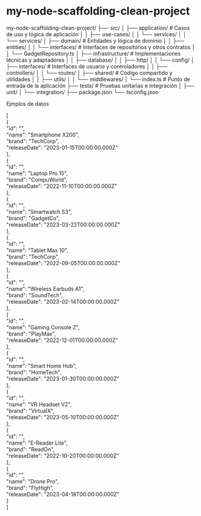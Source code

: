 # my-node-scaffolding-clean-project


my-node-scaffolding-clean-project/
├── src/
│   ├── application/      # Casos de uso y lógica de aplicación
│   │   ├── use-cases/
│   │   └── services/
│   │   └── services/
│   ├── domain/           # Entidades y lógica de dominio
│   │   ├── entities/
│   │   └── interfaces/   # Interfaces de repositorios y otros contratos
│   │       └── GadgetRepository.ts
│   ├── infrastructure/   # Implementaciones técnicas y adaptadores
│   │   ├── database/
│   │   ├── http/
│   │   └── config/
│   ├── interfaces/       # Interfaces de usuario y controladores
│   │   ├── controllers/
│   │   └── routes/
│   ├── shared/           # Código compartido y utilidades
│   │   ├── utils/
│   │   └── middlewares/
│   └── index.ts          # Punto de entrada de la aplicación
├── tests/                # Pruebas unitarias e integración
│   ├── unit/
│   └── integration/
├── package.json
└── tsconfig.json


Ejmplos de datos

[  
  {  
    "id": "",  
    "name": "Smartphone X200",  
    "brand": "TechCorp",  
    "releaseDate": "2023-01-15T00:00:00.000Z"  
  },  
  {  
    "id": "",  
    "name": "Laptop Pro 15",  
    "brand": "CompuWorld",  
    "releaseDate": "2022-11-10T00:00:00.000Z"  
  },  
  {  
    "id": "",  
    "name": "Smartwatch S3",  
    "brand": "GadgetCo",  
    "releaseDate": "2023-03-22T00:00:00.000Z"  
  },  
  {  
    "id": "",  
    "name": "Tablet Max 10",  
    "brand": "TechCorp",  
    "releaseDate": "2022-09-05T00:00:00.000Z"  
  },  
  {  
    "id": "",  
    "name": "Wireless Earbuds A1",  
    "brand": "SoundTech",  
    "releaseDate": "2023-02-14T00:00:00.000Z"  
  },  
  {  
    "id": "",  
    "name": "Gaming Console Z",  
    "brand": "PlayMax",  
    "releaseDate": "2022-12-01T00:00:00.000Z"  
  },  
  {  
    "id": "",  
    "name": "Smart Home Hub",  
    "brand": "HomeTech",  
    "releaseDate": "2023-01-30T00:00:00.000Z"  
  },  
  {  
    "id": "",  
    "name": "VR Headset V2",  
    "brand": "VirtualX",  
    "releaseDate": "2023-05-10T00:00:00.000Z"  
  },  
  {  
    "id": "",  
    "name": "E-Reader Lite",  
    "brand": "ReadOn",  
    "releaseDate": "2022-10-20T00:00:00.000Z"  
  },  
  {  
    "id": "",  
    "name": "Drone Pro",  
    "brand": "FlyHigh",  
    "releaseDate": "2023-04-18T00:00:00.000Z"  
  }  
]  